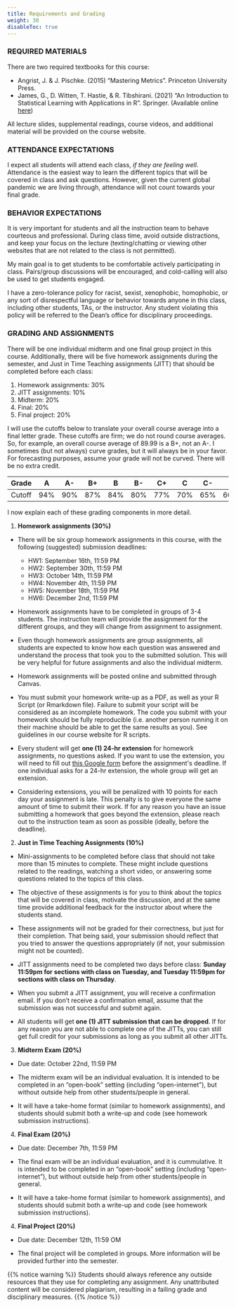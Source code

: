 ```yaml
---
title: Requirements and Grading
weight: 30
disableToc: true
---
```


### REQUIRED MATERIALS

There are two required textbooks for this course:

-	Angrist, J. & J. Pischke. (2015) “Mastering Metrics”. Princeton University Press.
-	James, G., D. Witten, T. Hastie, & R. Tibshirani. (2021) “An Introduction to Statistical Learning with Applications in R”. Springer. (Available online [here](https://www.statlearning.com/)) 

All lecture slides, supplemental readings, course videos, and additional material will be provided on the course website.


### ATTENDANCE EXPECTATIONS

I expect all students will attend each class, *if they are feeling well*. Attendance is the easiest way to learn the different topics that will be covered in class and ask questions. However, given the current global pandemic we are living through, attendance will not count towards your final grade.

### BEHAVIOR EXPECTATIONS

It is very important for students and all the instruction team to behave courteous and professional. During class time, avoid outside distractions, and keep your focus on the lecture (texting/chatting or viewing other websites that are not related to the class is not permitted).

My main goal is to get students to be comfortable actively participating in class. Pairs/group discussions will be encouraged, and cold-calling will also be used to get students engaged.

I have a zero-tolerance policy for racist, sexist, xenophobic, homophobic, or any sort of disrespectful language or behavior towards anyone in this class, including other students, TAs, or the instructor. Any student violating this policy will be referred to the Dean’s office for disciplinary proceedings. 


### GRADING AND ASSIGNMENTS

There will be one individual midterm and one final group project in this course. Additionally, there will be five homework assignments during the semester, and Just in Time Teaching assignments (JITT) that should be completed before each class:

1.	Homework assignments: 30%
2.	JITT assignments: 10%
3.	Midterm: 20%
3.	Final: 20%
4.	Final project: 20%

I will use the cutoffs below to translate your overall course average into a final letter grade. These cutoffs are firm; we do not round course averages. So, for example, an overall course average of 89.99 is a B+, not an A-. I sometimes (but not always) curve grades, but it will always be in your favor. For forecasting purposes, assume your grade will not be curved. There will be no extra credit.


|Grade|A|A-|B+|B|B-|C+|C|C-|D|F|
|-----|-|--|--|-|--|--|-|--|-|-|
|Cutoff|94%|90%|87%|84%|80%|77%|70%|65%|60%|<60%|

I now explain each of these grading components in more detail. 

1.	**Homework assignments (30%)**

-	There will be six group homework assignments in this course, with the following (suggested) submission deadlines:

	- HW1: September 16th, 11:59 PM
	- HW2: September 30th, 11:59 PM
	- HW3: October 14th, 11:59 PM
	- HW4: November 4th, 11:59 PM
	- HW5: November 18th, 11:59 PM
	- HW6: December 2nd, 11:59 PM 
 
-	Homework assignments have to be completed in groups of 3-4 students. The instruction team will provide the assignment for the different groups, and they will change from assignment to assignment.

-	Even though homework assignments are group assignments, all students are expected to know how each question was answered and understand the process that took you to the submitted solution. This will be very helpful for future assignments and also the individual midterm.

-	Homework assignments will be posted online and submitted through Canvas.  

-	You must submit your homework write-up as a PDF, as well as your R Script (or Rmarkdown file). Failure to submit your script will be considered as an incomplete homework. The code you submit with your homework should be fully reproducible (i.e. another person running it on their machine should be able to get the same results as you). See guidelines in our course website for R scripts.

-	Every student will get **one (1) 24-hr extension** for homework assignments, no questions asked. If you want to use the extension, you will need to fill out [this Google form](https://forms.gle/JFMubJJPhgYaaKG79) before the assignment's deadline. If one individual asks for a 24-hr extension, the whole group will get an extension.  

-	Considering extensions, you will be penalized with 10 points for each day your assignment is late. This penalty is to give everyone the same amount of time to submit their work. If for any reason you have an issue submitting a homework that goes beyond the extension, please reach out to the instruction team as soon as possible (ideally, before the deadline).


2.	**Just in Time Teaching Assignments (10%)**

-	Mini-assignments to be completed before class that should not take more than 15 minutes to complete. These might include questions related to the readings, watching a short video, or answering some questions related to the topics of this class.

-	The objective of these assignments is for you to think about the topics that will be covered in class, motivate the discussion, and at the same time provide additional feedback for the instructor about where the students stand.

-	These assignments will not be graded for their correctness, but just for their completion. That being said, your submission should reflect that you tried to answer the questions appropriately (if not, your submission might not be counted).

-	JITT assignments need to be completed two days before class: **Sunday 11:59pm for sections with class on Tuesday, and Tuesday 11:59pm for sections with class on Thursday**.

-	When you submit a JITT assignment, you will receive a confirmation email. If you don’t receive a confirmation email, assume that the submission was not successful and submit again.

-	All students will get **one (1) JITT submission that can be dropped**. If for any reason you are not able to complete one of the JITTs, you can still get full credit for your submissions as long as you submit all other JITTs.


3.	**Midterm Exam (20%)**

- 	Due date: October 22nd, 11:59 PM

-	The midterm exam will be an individual evaluation. It is intended to be completed in an “open-book” setting (including “open-internet”), but without outside help from other students/people in general. 

-	It will have a take-home format (similar to homework assignments), and students should submit both a write-up and code (see homework submission instructions).


4.	**Final Exam (20%)**

- 	Due date: December 7th, 11:59 PM

-	The final exam will be an individual evaluation, and it is cummulative. It is intended to be completed in an “open-book” setting (including “open-internet”), but without outside help from other students/people in general. 

-	It will have a take-home format (similar to homework assignments), and students should submit both a write-up and code (see homework submission instructions).

 
4.	**Final Project (20%)**

- Due date: December 12th, 11:59 OM

- The final project will be completed in groups. More information will be provided further into the semester.


{{% notice warning %}}
Students should always reference any outside resources that they use for completing any assignment. Any unattributed content will be considered plagiarism, resulting in a failing grade and disciplinary measures.
{{% /notice %}}